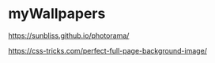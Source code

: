 # myWallpapers

https://sunbliss.github.io/photorama/

https://css-tricks.com/perfect-full-page-background-image/
